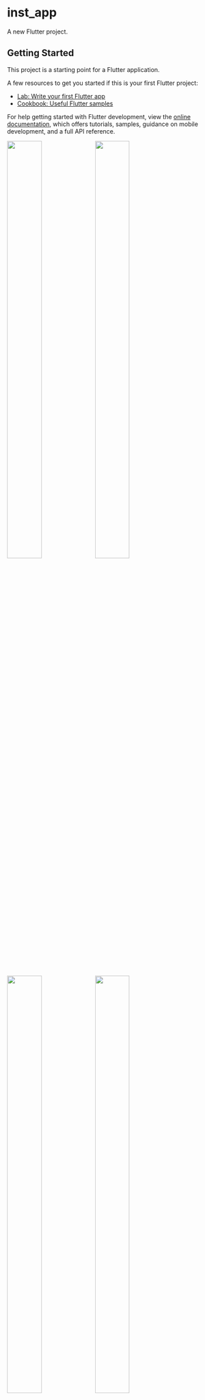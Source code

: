 # inst_app

A new Flutter project.

## Getting Started

This project is a starting point for a Flutter application.

A few resources to get you started if this is your first Flutter project:

- [Lab: Write your first Flutter app](https://docs.flutter.dev/get-started/codelab)
- [Cookbook: Useful Flutter samples](https://docs.flutter.dev/cookbook)

For help getting started with Flutter development, view the
[online documentation](https://docs.flutter.dev/), which offers tutorials,
samples, guidance on mobile development, and a full API reference.
<p>

<img src="https://user-images.githubusercontent.com/120082785/231410380-b989bead-1888-445e-8e6c-d30da89e7ab4.png" height="50%" width="40%">
<img src="https://user-images.githubusercontent.com/120082785/231410508-93484739-713a-4ce5-a7d5-09c0275c73e2.png" height="50%" width="40%">
<img src="https://user-images.githubusercontent.com/120082785/231410736-f6301854-5079-48c1-84df-b77f153d6d6d.png" height="50%" width="40%">
<img src="https://user-images.githubusercontent.com/120082785/231410788-87408c56-75b4-484f-ad28-0f938495ca42.png" height="50%" width="40%">
</p>
